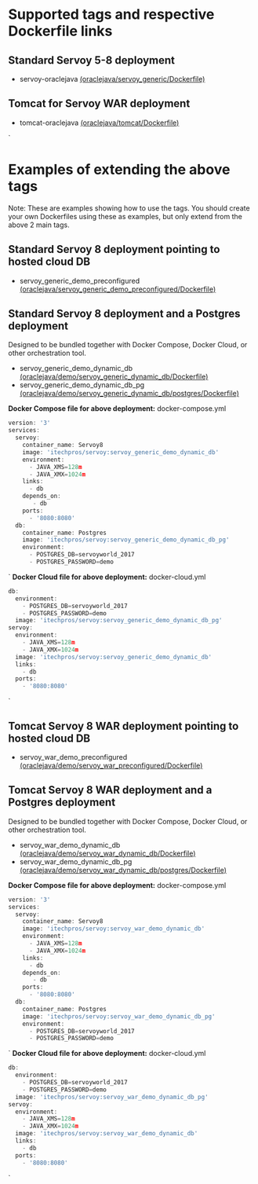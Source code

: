 Supported tags and respective Dockerfile links
===============================================
## Standard Servoy 5-8 deployment
* servoy-oraclejava  [(oraclejava/servoy_generic/Dockerfile) ](https://github.com/goldcougar/servoy-docker/blob/oraclejava/servoy_generic/Dockerfile)

## Tomcat for Servoy WAR deployment
* tomcat-oraclejava  [(oraclejava/tomcat/Dockerfile) ](https://github.com/goldcougar/servoy-docker/blob/oraclejava/tomcat/Dockerfile)  

 ` 

Examples of extending the above tags
===============================================
Note: These are examples showing how to use the tags.  You should create your own Dockerfiles using these as examples, but only extend from the above 2 main tags.

## Standard Servoy 8 deployment pointing to hosted cloud DB
* servoy_generic_demo_preconfigured  [(oraclejava/servoy_generic_demo_preconfigured/Dockerfile) ](https://github.com/goldcougar/servoy-docker/blob/oraclejava/servoy_generic_demo_preconfigured/Dockerfile)

## Standard Servoy 8 deployment and a Postgres deployment
Designed to be bundled together with Docker Compose, Docker Cloud, or other orchestration tool.
* servoy_generic_demo_dynamic_db  [(oraclejava/demo/servoy_generic_dynamic_db/Dockerfile) ](https://github.com/goldcougar/servoy-docker/blob/oraclejava/demo/servoy_generic_dynamic_db/Dockerfile)
* servoy_generic_demo_dynamic_db_pg  [(oraclejava/demo/servoy_generic_dynamic_db/postgres/Dockerfile) ](https://github.com/goldcougar/servoy-docker/blob/oraclejava/demo/servoy_generic_dynamic_db/postgres/Dockerfile)

**Docker Compose file for above deployment:**
docker-compose.yml
```javascript
version: '3'
services:
  servoy:
    container_name: Servoy8
    image: 'itechpros/servoy:servoy_generic_demo_dynamic_db'
    environment:
      - JAVA_XMS=128m
      - JAVA_XMX=1024m
    links:
      - db
    depends_on:
       - db
    ports:
      - '8080:8080'
  db:
    container_name: Postgres
    image: 'itechpros/servoy:servoy_generic_demo_dynamic_db_pg'
    environment:
      - POSTGRES_DB=servoyworld_2017
      - POSTGRES_PASSWORD=demo
```  
 ` 
**Docker Cloud file for above deployment:**
docker-cloud.yml
```javascript
db:
  environment:
    - POSTGRES_DB=servoyworld_2017
    - POSTGRES_PASSWORD=demo
  image: 'itechpros/servoy:servoy_generic_demo_dynamic_db_pg'
servoy:
  environment:
    - JAVA_XMS=128m
    - JAVA_XMX=1024m
  image: 'itechpros/servoy:servoy_generic_demo_dynamic_db'
  links:
    - db
  ports:
    - '8080:8080'
```
 ` 

## Tomcat Servoy 8 WAR deployment pointing to hosted cloud DB
* servoy_war_demo_preconfigured  [(oraclejava/demo/servoy_war_preconfigured/Dockerfile) ](https://github.com/goldcougar/servoy-docker/blob/oraclejava/demo/servoy_war_preconfigured/Dockerfile)

## Tomcat Servoy 8 WAR deployment and a Postgres deployment
Designed to be bundled together with Docker Compose, Docker Cloud, or other orchestration tool.
* servoy_war_demo_dynamic_db  [(oraclejava/demo/servoy_war_dynamic_db/Dockerfile) ](https://github.com/goldcougar/servoy-docker/blob/oraclejava/demo/servoy_war_dynamic_db/Dockerfile)
* servoy_war_demo_dynamic_db_pg  [(oraclejava/demo/servoy_war_dynamic_db/postgres/Dockerfile) ](https://github.com/goldcougar/servoy-docker/blob/oraclejava/demo/servoy_war_dynamic_db/postgres/Dockerfile)


**Docker Compose file for above deployment:**
docker-compose.yml
```javascript
version: '3'
services:
  servoy:
    container_name: Servoy8
    image: 'itechpros/servoy:servoy_war_demo_dynamic_db'
    environment:
      - JAVA_XMS=128m
      - JAVA_XMX=1024m
    links:
      - db
    depends_on:
       - db
    ports:
      - '8080:8080'
  db:
    container_name: Postgres
    image: 'itechpros/servoy:servoy_war_demo_dynamic_db_pg'
    environment:
      - POSTGRES_DB=servoyworld_2017
      - POSTGRES_PASSWORD=demo
```  
 ` 
**Docker Cloud file for above deployment:**
docker-cloud.yml
```javascript
db:
  environment:
    - POSTGRES_DB=servoyworld_2017
    - POSTGRES_PASSWORD=demo
  image: 'itechpros/servoy:servoy_war_demo_dynamic_db_pg'
servoy:
  environment:
    - JAVA_XMS=128m
    - JAVA_XMX=1024m
  image: 'itechpros/servoy:servoy_war_demo_dynamic_db'
  links:
    - db
  ports:
    - '8080:8080'
```
 ` 
